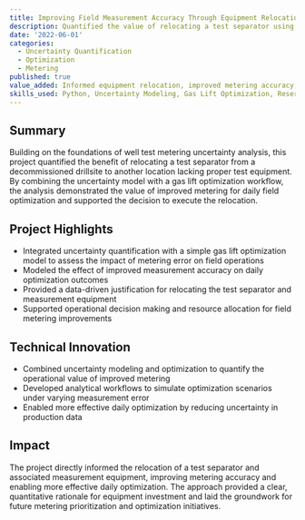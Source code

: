 ```yaml
---
title: Improving Field Measurement Accuracy Through Equipment Relocation
description: Quantified the value of relocating a test separator using uncertainty modeling and gas lift optimization to improve field measurement and daily optimization
date: '2022-06-01'
categories:
  - Uncertainty Quantification
  - Optimization
  - Metering
published: true
value_added: Informed equipment relocation, improved metering accuracy, enabled more effective daily optimization on the order of
skills_used: Python, Uncertainty Modeling, Gas Lift Optimization, Reservoir Engineering
---
```


## Summary

Building on the foundations of well test metering uncertainty analysis, this project quantified the benefit of relocating a test separator from a decommissioned drillsite to another location lacking proper test equipment. By combining the uncertainty model with a gas lift optimization workflow, the analysis demonstrated the value of improved metering for daily field optimization and supported the decision to execute the relocation.

## Project Highlights

- Integrated uncertainty quantification with a simple gas lift optimization model to assess the impact of metering error on field operations
- Modeled the effect of improved measurement accuracy on daily optimization outcomes
- Provided a data-driven justification for relocating the test separator and measurement equipment
- Supported operational decision making and resource allocation for field metering improvements

## Technical Innovation

- Combined uncertainty modeling and optimization to quantify the operational value of improved metering
- Developed analytical workflows to simulate optimization scenarios under varying measurement error
- Enabled more effective daily optimization by reducing uncertainty in production data

## Impact

The project directly informed the relocation of a test separator and associated measurement equipment, improving metering accuracy and enabling more effective daily optimization. The approach provided a clear, quantitative rationale for equipment investment and laid the groundwork for future metering prioritization and optimization initiatives.
